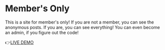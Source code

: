 # Member's Only

This is a site for member's only!
If you are not a member, you can see the anonymous posts.
If you are, you can see everything!
You can even become an admin, if you figure out the code!

👉[LIVE DEMO](https://members-only-production-a2e6.up.railway.app)